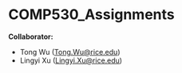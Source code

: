 # COMP530_Assignments

**Collaborator:**
- Tong Wu (Tong.Wu@rice.edu)
- Lingyi Xu (Lingyi.Xu@rice.edu)